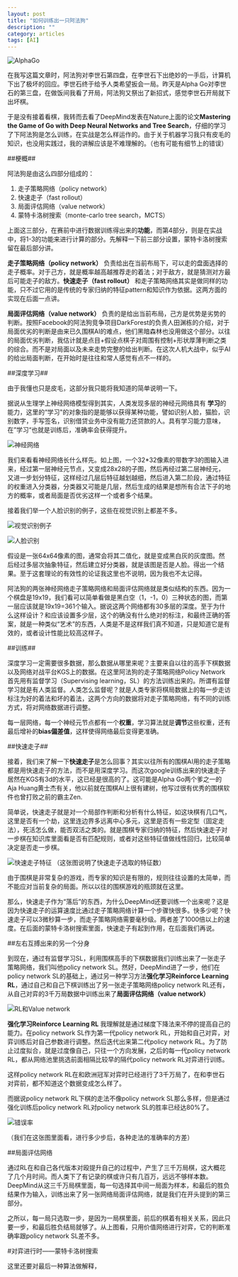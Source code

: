 ```yaml
---
layout: post
title: "如何训练出一只阿法狗"
description: ""
category: articles
tags: [AI]
---
```




![AlphaGo](http://7xq85r.com1.z0.glb.clouddn.com/836ad67d62458c744c2253b87f14ea51.jpeg)

在我写这篇文章时，阿法狗对李世石第四盘，在李世石下出绝妙的一手后，计算机下出了极坏的回应。李世石终于给予人类希望扳会一局。昨天是Alpha Go对李世石的第三盘，在做饭间我看了开局，阿法狗又祭出了新招式，感觉李世石开局就下出坏棋。

于是没有接着看棋，我转而去看了DeepMind发表在Nature上面的论文**Mastering the Game of Go with Deep Neural Networks and Tree Search**，仔细的学习了下阿法狗是怎么训练，在实战是怎么样运作的。由于关于机器学习我只有皮毛的知识，也没用实践过，我的讲解应该是不难理解的。（也有可能有细节上的错误）

##梗概##

阿法狗是由这么四部分组成的：

1. 走子策略网络（policy network）
2. 快速走子（fast rollout）
3. 局面评估网络（value network）
4. 蒙特卡洛树搜索（monte-carlo tree search，MCTS）

上面这三部分，在赛前中进行数据训练得出来的**功能**，而第4部分，则是在实战中，将1-3的功能来进行计算的部分。先解释一下前三部分设置，蒙特卡洛树搜索留在最后部分讲。

**走子策略网络（policy network）** 负责给出在当前布局下，可以走的盘面选择的走子概率。对于己方，就是概率越高越推荐走的着法；对于敌方，就是猜测对方最后可能走子的敌方。**快速走子（fast rollout）** 和走子策略网络其实是做同样的功能，只不过它用的是传统的专家归纳的特征pattern和知识作为依据。这两方面的实现在后面一点讲。

**局面评估网络（value network）** 负责的是给出当前布局，己方是优势是劣势的判断。按照Facebook的阿法狗竞争项目DarkForest的负责人田渊栋的介绍，对于局面优劣的判断是由来已久围棋AI的难点，他们黑暗森林也没用做这个部分。以往的局面优劣判断，我估计就是点目+假设点棋子对周围有控制+形状厚薄判断之类的综合。而不是对局面以及未来走势完整的给出判断。在这次人机大战中，似乎AI的给出局面判断，在开始时是往往和常人感觉有点不一样的。

##深度学习##

由于我懂也只是皮毛，这部分我只能将我知道的简单说明一下。

据说从生理学上神经网络模型得到其实，人类发现多层的神经元网络具有 **学习**的能力，这里的“学习"的对象指的是能够以获得某种功能，譬如识别人脸，猫脸，识别数字，手写签名，识别借贷业务中没有能力还贷款的人。具有学习能力意味，在”学习“也就是训练后，准确率会获得提升。

![神经网络](http://7xq85r.com1.z0.glb.clouddn.com/da03415312964e76cef62170685a87c8.png)

我们来看看神经网络长什么样先。如上图，一个32*32像素的带数字3的图输入进来，经过第一层神经元节点，又变成28x28的子图，然后再经过第二层神经元，又进一步划分特征，这样经过几层后特征越划越细，然后进入第二阶段，通过特征的权重进入分类器，分类器又可能是几层，然后生成的结果是想所有合法下子的地方的概率，或者局面是否优劣这样一个或者多个结果。

接着我们举一个人脸识别的例子，这些在视觉识别上都差不多。

![视觉识别例子](http://7xq85r.com1.z0.glb.clouddn.com/cdd9ea4ba57d99d3c5db277fcec537ea.png)

![人脸识别](http://7xq85r.com1.z0.glb.clouddn.com/564ba0c236568.jpg)

假设是一张64x64像素的图，通常会将其二值化，就是变成黑白灰的灰度图。然后经过多层次抽象特征，然后建立好分类器，就是该图是否是人脸。得出一个结果。至于这套理论的有效性的论证我这里也不说明，因为我也不太记得。

阿法狗的两张神经网络走子策略网络和局面评估网络就是类似结构的东西。因为一个棋盘是19x19，我们看可以简单看做是黑白空（1，-1，0）三种状态的图，而第一层应该就是19x19=361个输入。据说这两个网络都有30多层的深度。至于为什么这样设计？和应该设置多少层，这个的确没有什么绝对的标注，和最终正确的答案，就是一种类似“艺术”的东西，人类是不是这样我们真不知道，只是知道它是有效的，或者设计性能比较高这样子。

##训练##

深度学习一定需要很多数据，那么数据从哪里来呢？主要来自以往的高手下棋数据以及网络对战平台KGS上的数据。在这里阿法狗的走子策略网络Policy Network首先用有监督学习（Supervising learning，SL）的方法训练出来的。所谓有监督学习就是有人类监督。人类怎么监督呢？就是人类专家将棋局数据上的每一步走访标注为好的着法和坏的着法，这两个方向的数据将对走子策略网络，有不同的训练方式，将对网络数据进行调整。

每一层网络，每一个神经元节点都有一个**权重**，学习算法就是**调节**这些权重，还有最后增补的**bias偏差值**，这样使得网络最后变得更准确。

##快速走子##

接着，我们来了解一下**快速走子**是怎么回事？其实以往所有的围棋AI用的走子策略都是用快速走子的方法，而不是用深度学习。而这次google训练出来的快速走子居然在KGS有3d的水平，这已经是很高的了。这可能是Alpha Go两个爹之一的Aja Huang黄士杰有关，他以前就在围棋AI上很有建树，他写过很有优秀的围棋软件也曾打败之前的霸主Zen.

简单说，快速走子就是对一个局部作判断和分析有什么特征，如这块棋有几口气，这里是否有一个劫，这里连边界多远离中心多元，这里是否有一些定型（固定走法），死活怎么做，能否双活之类的。就是围棋专家归纳的特征，然后快速走子对一步棋在知识库里面看是否有匹配规则，或者对这些特征值做线性回归，比较简单决定是否走一步棋。

![快速走子特征](http://7xq85r.com1.z0.glb.clouddn.com/e295cd588b08a30aa723e22bef5fd750.jpeg)
（这张图说明了快速走子选取的特征数）

由于围棋是非常复杂的游戏，而专家的知识是有限的，规则往往设置的太简单，而不能应对当前复杂的局面。所以以往的围棋游戏的瓶颈就在这里。

那么，快速走子作为“落后”的东西，为什么DeepMind还要训练一个出来呢？这是因为快速走子的运算速度比通过走子策略网络计算一个步骤快很多。快多少呢？快速走子可以3微秒算一步，而走子策略网络需要毫秒级。两者差了1000倍以上的速度。在后面的蒙特卡洛树搜索里面，快速走子有起到作用，在后面我们再说。


##左右互搏出来的另一个分身

到现在，通过有监督学习SL，利用围棋高手的下棋数据我们训练出来了一张走子策略网络，我们叫他policy network SL。然好，DeepMind进了一步，他们在policy network SL的基础上，通过另一种学习方法**强化学习Reinforce Learning RL**，通过自己和自己下棋训练出了另一张走子策略网络policy network RL还有，从自己对弈的3千万局数据中训练出来了**局面评估网络（value network）** 

![RL和Value network](http://7xq85r.com1.z0.glb.clouddn.com/0506dfb2ed40f37b0785fa99a8688d41.png)

**强化学习Reinforce Learning RL** 我理解就是通过梯度下降法来不停的提高自己的能力。在policy network SL作为第一代policy network RL，开始和自己对弈，对弈训练后对自己参数进行调整。然后迭代出来第二代policy network RL。为了防止过度拟合，就是过度像自己，只往一个方向发展，之后的每一代policy network RL，都从网络池里挑选前面相隔比较早的隔代policy network RL对弈进行训练。

这样policy network RL在和欧洲冠军对弈时已经进行了3千万局了，在和李世石对弈前，都不知道这个数据变成怎么样了。

而据说policy network RL下棋的走法不像policy network SL那么多样，但是通过强化训练后policy network RL对policy network SL的胜率已经达80%了。

![错误率](http://7xq85r.com1.z0.glb.clouddn.com/50e1505b83f27318e215d3e0077518b3.png)

（我们在这张图里面看，进行多少步后，各种走法的准确率的方差）

##局面评估网络

通过RL在和自己各代版本对殴提升自己的过程中，产生了三千万局棋，这大概花了几个月时间。而人类下了有记录的棋或许只有几百万，远远不够样本数。DeepMind从这三千万局棋里面，每一句选择其中间一局面为样本，和最后的胜负结果作为输入，训练出来了另一张网络局面评估网络，就是我们在开头提到的第三部分。

之所以，每一局只选取一步，是因为一局棋里面，前后的棋着有相关关系，因此只要一步，和最后胜负结局就够了。从上图看，只用价值网络进行对弈，它的判断准确率跟policy network SL差不多。

#对弈进行时——蒙特卡洛树搜索

这里还要对最后一种算法做解释，








